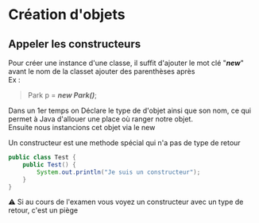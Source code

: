 # Création d'objets
## Appeler les constructeurs
Pour créer une instance d'une classe, il suffit d'ajouter le mot clé "***new***" avant le nom de la classet ajouter des parenthèses après  
Ex :
> Park p = ***new Park()***;

Dans un 1er temps on Déclare le type de d'objet ainsi que son nom, ce qui permet à Java d'allouer une place où ranger notre objet.  
Ensuite nous instancions cet objet via le new

Un constructeur est une methode spécial qui n'a pas de type de retour

```java
public class Test {
    public Test() {
        System.out.println("Je suis un constructeur");
    }
}
```

:warning: Si au cours de l'examen vous voyez un constructeur avec un type de retour, c'est un piège